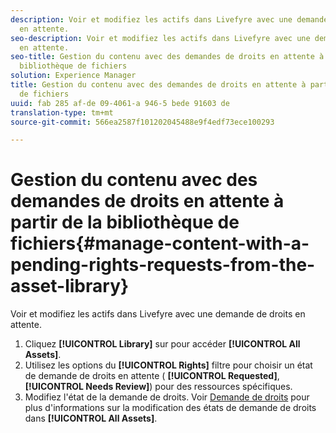 ```yaml
---
description: Voir et modifiez les actifs dans Livefyre avec une demande de droits
  en attente.
seo-description: Voir et modifiez les actifs dans Livefyre avec une demande de droits
  en attente.
seo-title: Gestion du contenu avec des demandes de droits en attente à partir de la
  bibliothèque de fichiers
solution: Experience Manager
title: Gestion du contenu avec des demandes de droits en attente à partir de la bibliothèque
  de fichiers
uuid: fab 285 af-de 09-4061-a 946-5 bede 91603 de
translation-type: tm+mt
source-git-commit: 566ea2587f101202045488e9f4edf73ece100293

---
```



# Gestion du contenu avec des demandes de droits en attente à partir de la bibliothèque de fichiers{#manage-content-with-a-pending-rights-requests-from-the-asset-library}

Voir et modifiez les actifs dans Livefyre avec une demande de droits en attente.

1. Cliquez **[!UICONTROL Library]** sur pour accéder **[!UICONTROL All Assets]**.
1. Utilisez les options du **[!UICONTROL Rights]** filtre pour choisir un état de demande de droits en attente ( **[!UICONTROL Requested]**, **[!UICONTROL Needs Review]**) pour des ressources spécifiques.
1. Modifiez l'état de la demande de droits. Voir [Demande de droits](../c-how-requesting-rights-works/c-how-requesting-rights-works.md#c_how_requesting_rights_works) pour plus d'informations sur la modification des états de demande de droits dans **[!UICONTROL All Assets]**.
